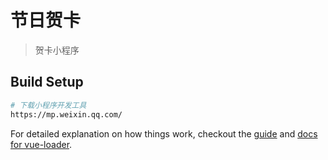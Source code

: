 # 节日贺卡

> 贺卡小程序

## Build Setup

``` bash
# 下载小程序开发工具
https://mp.weixin.qq.com/
```

For detailed explanation on how things work, checkout the [guide](http://vuejs-templates.github.io/webpack/) and [docs for vue-loader](http://vuejs.github.io/vue-loader).
